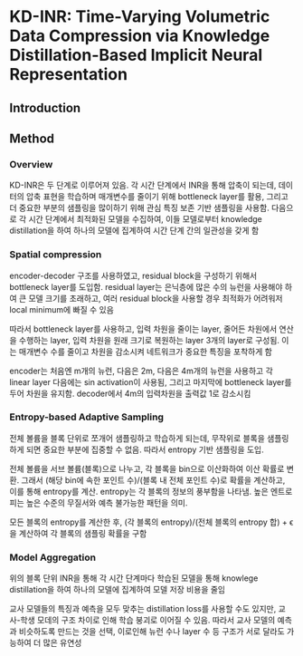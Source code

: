 # KD-INR: Time-Varying Volumetric Data Compression via Knowledge Distillation-Based Implicit Neural Representation
## Introduction

## Method
### Overview
KD-INR은 두 단계로 이루어져 있음. 각 시간 단계에서 INR을 통해 압축이 되는데, 데이터의 압축 표현을 학습하며 매개변수를 줄이기 위해 bottleneck layer를 활용, 그리고 더 중요한 부분의 샘플링을 많이하기 위해 관심 특징 보존 기반 샘플링을 사용함. 다음으로 각 시간 단계에서 최적화된 모델을 수집하여, 이들 모델로부터 knowledge distillation을 하여 하나의 모델에 집계하여 시간 단계 간의 일관성을 갖게 함
### Spatial compression
encoder-decoder 구조를 사용하였고, residual block을 구성하기 위해서 bottleneck layer를 도입함. residual layer는 은닉층에 많은 수의 뉴런을 사용해야 하여 큰 모델 크기를 초래하고, 여러 residual block을 사용할 경우 최적화가 어려워저 local minimum에 빠질 수 있음

따라서 bottleneck layer를 사용하고, 입력 차원을 줄이는 layer, 줄어든 차원에서 연산을 수행하는 layer, 입력 차원을 원래 크기로 복원하는 layer 3개의 layer로 구성됨. 이는 매개변수 수를 줄이고 차원을 감소시켜 네트워크가 중요한 특징을 포착하게 함

encoder는 처음엔 m개의 뉴런, 다음은 2m, 다음은 4m개의 뉴런을 사용하고 각 linear layer 다음에는 sin activation이 사용됨, 그리고 마지막에 bottleneck layer를 두어 차원을 유지함. decoder에서 4m의 입력차원을 출력값 1로 감소시킴
### Entropy-based Adaptive Sampling
전체 볼륨을 블록 단위로 쪼개어 샘플링하고 학습하게 되는데, 무작위로 블록을 샘플링하게 되면 중요한 부분에 집중할 수 없음. 따라서 entropy 기반 샘플링을 도입.

전체 볼륨을 서브 볼륨(블록)으로 나누고, 각 블록을 bin으로 이산화하여 이산 확률로 변환. 그래서 (해당 bin에 속한 포인트 수)/(블록 내 전체 포인트 수)로 확률을 계산하고, 이를 통해 entropy를 계산. entropy는 각 블록의 정보의 풍부함을 나타냄. 높은 엔트로피는 높은 수준의 무질서와 예측 불가능한 패턴을 의미. 

모든 블록의 entropy를 계산한 후, (각 블록의 entropy)/(전체 블록의 entropy 합) + ϵ을 계산하여 각 블록의 샘플링 확률을 구함
### Model Aggregation
위의 블록 단위 INR을 통해 각 시간 단계마다 학습된 모델을 통해 knowlege distillation을 하여 하나의 모델에 집계하여 모델 저장 비용을 줄임

교사 모델들의 특징과 예측을 모두 맞추는 distillation loss를 사용할 수도 있지만, 교사-학생 모데의 구조 차이로 인해 학습 붕괴로 이어질 수 있음. 따라서 교사 모델의 예측과 비슷하도록 만드는 것을 선택, 이로인해 뉴런 수나 layer 수 등 구조가 서로 달라도 가능하여 더 많은 유연성